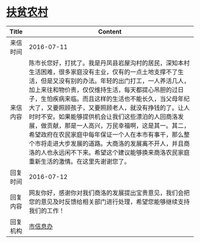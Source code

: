 # <a href="http://www.shangluo.gov.cn/zmhd/ldxxxx.jsp?urltype=leadermail.LeaderMailContentUrl&wbtreeid=1112&leadermailid=3709">扶贫农村</a>
|Title|Content|
|:---:|---|
|来信时间|2016-07-11|
|来信内容|陈市长您好，打扰了。我是丹凤县岩屋沟村的居民，深知本村生活困难，很多家庭没有主业，仅有的一点土地支撑不了生活，但是又没有别的办法。年轻的出门打工，一人养活几人，加上来往和物价贵，仅仅维持生活，每天都提心吊胆的过日子，生怕疾病来临。而且这样的生活也不能长久，当父母年纪大了，又要照顾孩子，又要照顾老人，就没有挣钱的了。让人时时不安。如果能够提供机会让我们这些漂泊的人回商洛发展，做贡献，那是一人高兴，万民幸福啊，这是其一。其二，希望政府在农民家庭中每年保证一个人在本市有事干，那么整个市将走进大步发展的道路。大商洛的发展离不开人，并且商洛的人也永远闲不下来。希望这个建议能够换来商洛农民家庭重新生活的激情。在这里先谢谢您了。|
|回复时间|2016-07-12|
|回复内容|网友你好，感谢你对我们商洛的发展提出宝贵意见，我们会把您的意见及时反馈给相关部门进行处理，希望您能够继续支持我们的工作！|
|回复机构|<a href="../../categories/agencies/市信息办.md">市信息办</a>|
